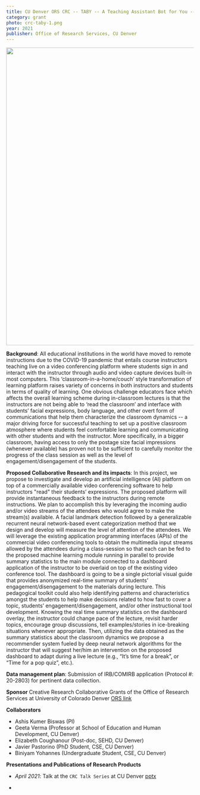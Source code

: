 ```yaml
---
title: CU Denver ORS CRC -- TABY -- A Teaching Assistant Bot for You -- towards creating a pedagogical toolkit for remote teaching  by leveraging Machine Learning
category: grant
photo: crc-taby-1.png
year: 2021
publisher: Office of Research Services, CU Denver
---
```


<img width="800" src="{{site.baseurl}}/images/research/{{page.photo}}" data-action="zoom">

**Background**: All educational institutions in the world have moved to remote instructions due to the COVID-19 pandemic that entails course instructors teaching live on a video conferencing platform where students sign in and interact with the instructor through audio and video capture devices built-in most computers. This ‘classroom-in-a-home/couch’ style transformation of learning platform raises variety of concerns in both instructors and students in terms of quality of learning. One obvious challenge educators face which affects the overall learning scheme during in-classroom lectures is that the instructors are not being able to ‘read the classroom’ and interface with students’ facial expressions, body language, and other overt form of communications that help them characterize the classroom dynamics -- a major driving force for successful teaching to set up a positive classroom atmosphere where students feel comfortable learning and communicating with other students and with the instructor. More specifically, in a bigger classroom, having access to only the postage size facial impressions (whenever available) has proven not to be sufficient to carefully monitor the progress of the class session as well as the level of engagement/disengagement of the students.  

**Proposed Collaborative Research and its impacts**: In this project, we propose to investigate and develop an artificial intelligence (AI) platform on top of a commercially available video conferencing software to help instructors "read" their students’ expressions. The proposed platform will provide instantaneous feedback to the instructors during remote instructions. We plan to accomplish this by leveraging the incoming audio and/or video streams of the attendees who would agree to make the stream(s) available. A facial landmark detection followed by a generalizable recurrent neural network-based event categorization method that we design and develop will measure the level of attention of the attendees. We will leverage the existing application programming interfaces (APIs) of the commercial video conferencing tools to obtain the multimedia input streams allowed by the attendees during a class-session so that each can be fed to the proposed machine learning module running in parallel to provide summary statistics to the main module connected to a dashboard application of the instructor to be overlaid on top of the existing video conference tool. The dashboard is going to be a single pictorial visual guide that provides anonymized real-time summary of students’ engagement/disengagement to the materials during lecture. This pedagogical toolkit could also help identifying patterns and characteristics amongst the students to help make decisions related to how fast to cover a topic, students’ engagement/disengagement, and/or other instructional tool development. Knowing the real time summary statistics on the dashboard overlay, the instructor could change pace of the lecture, revisit harder topics, encourage group discussions, tell examples/stories in ice-breaking situations whenever appropriate. Then, utilizing the data obtained as the summary statistics about the classroom dynamics we propose a recommender system fueled by deep neural network algorithms for the instructor that will suggest her/him an intervention on the proposed dashboard to adapt during a live lecture (e.g., “It’s time for a break”, or “Time for a pop quiz”, etc.). 

**Data management plan**: Submission of IRB/COMIRB application (Protocol #: 20-2803) for pertinent data collection.

**Sponsor**
Creative Research Collaborative Grants of the Office of Research Services at University of Colorado Denver [ORS link](https://research.ucdenver.edu/)

**Collaborators**
- Ashis Kumer Biswas (PI)
- Geeta Verma (Professor at School of Education and Human Development, CU Denver)
- Elizabeth Coughanour (Post-doc, SEHD, CU Denver)
- Javier Pastorino (PhD Student, CSE, CU Denver)
- Biniyam Yohannes (Undergraduate Student, CSE, CU Denver)

**Presentations and Publications of Research Products**

* *April 2021*: Talk at the `CRC Talk Series` at CU Denver [ pptx ](https://olucdenver-my.sharepoint.com/:p:/g/personal/ashis_biswas_cuanschutz_edu/EYZNCQ_4CFRLqCz_vXdzlT8B4oZpy5WtFKgQN3L1x_QbyQ?e=gmuhAt)


-

